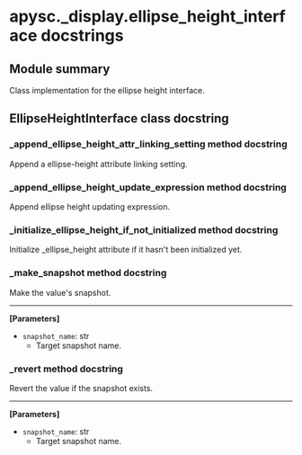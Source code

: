 # apysc._display.ellipse_height_interface docstrings

## Module summary

Class implementation for the ellipse height interface.

## EllipseHeightInterface class docstring



### _append_ellipse_height_attr_linking_setting method docstring

Append a ellipse-height attribute linking setting.

### _append_ellipse_height_update_expression method docstring

Append ellipse height updating expression.

### _initialize_ellipse_height_if_not_initialized method docstring

Initialize _ellipse_height attribute if it hasn't been initialized yet.

### _make_snapshot method docstring

Make the value's snapshot.<hr>

**[Parameters]**

- `snapshot_name`: str
  - Target snapshot name.

### _revert method docstring

Revert the value if the snapshot exists.<hr>

**[Parameters]**

- `snapshot_name`: str
  - Target snapshot name.
